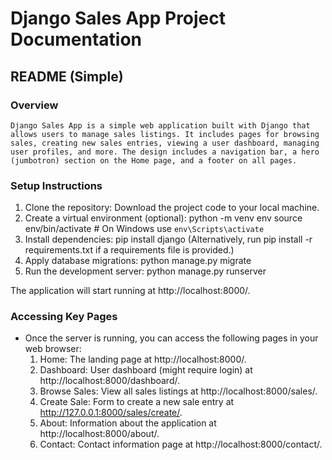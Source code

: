 # Django Sales App Project Documentation
## README (Simple)

### Overview
    Django Sales App is a simple web application built with Django that allows users to manage sales listings. It includes pages for browsing sales, creating new sales entries, viewing a user dashboard, managing user profiles, and more. The design includes a navigation bar, a hero (jumbotron) section on the Home page, and a footer on all pages.

### Setup Instructions
1. Clone the repository: Download the project code to your local machine.
2. Create a virtual environment (optional):
    python -m venv env
    source env/bin/activate  # On Windows use `env\Scripts\activate`
3. Install dependencies:
    pip install django
    (Alternatively, run pip install -r requirements.txt if a requirements file is provided.)
4. Apply database migrations:
    python manage.py migrate
5. Run the development server:
    python manage.py runserver

The application will start running at http://localhost:8000/.
### Accessing Key Pages
- Once the server is running, you can access the following pages in        your web browser:
    1. Home: The landing page at http://localhost:8000/.
    2. Dashboard: User dashboard (might require login) at http://localhost:8000/dashboard/.
    3. Browse Sales: View all sales listings at http://localhost:8000/sales/.
    4. Create Sale: Form to create a new sale entry at http://127.0.0.1:8000/sales/create/.
    5. About: Information about the application at http://localhost:8000/about/.
    6. Contact: Contact information page at http://localhost:8000/contact/.